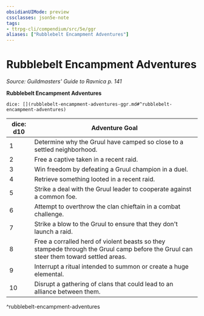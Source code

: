 ```yaml
---
obsidianUIMode: preview
cssclasses: json5e-note
tags:
- ttrpg-cli/compendium/src/5e/ggr
aliases: ["Rubblebelt Encampment Adventures"]
---
```

# Rubblebelt Encampment Adventures
*Source: Guildmasters' Guide to Ravnica p. 141* 

**Rubblebelt Encampment Adventures**

`dice: [](rubblebelt-encampment-adventures-ggr.md#^rubblebelt-encampment-adventures)`

| dice: d10 | Adventure Goal |
|-----------|----------------|
| 1 | Determine why the Gruul have camped so close to a settled neighborhood. |
| 2 | Free a captive taken in a recent raid. |
| 3 | Win freedom by defeating a Gruul champion in a duel. |
| 4 | Retrieve something looted in a recent raid. |
| 5 | Strike a deal with the Gruul leader to cooperate against a common foe. |
| 6 | Attempt to overthrow the clan chieftain in a combat challenge. |
| 7 | Strike a blow to the Gruul to ensure that they don't launch a raid. |
| 8 | Free a corralled herd of violent beasts so they stampede through the Gruul camp before the Gruul can steer them toward settled areas. |
| 9 | Interrupt a ritual intended to summon or create a huge elemental. |
| 10 | Disrupt a gathering of clans that could lead to an alliance between them. |
^rubblebelt-encampment-adventures
